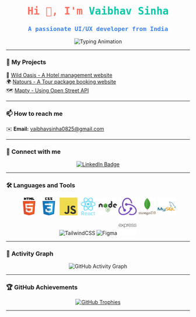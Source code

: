 <h1 align="center" style="color: #FF6F61; font-family: 'Fira Code', monospace;">Hi 👋, I'm <span style="color: #00C9A7;">Vaibhav Sinha</span></h1>
<h3 align="center" style="color: #3B82F6; font-family: 'Fira Code', monospace;">A passionate UI/UX developer from India</h3>

<!-- Typing Animation with Cursor and Custom Colors -->
<p align="center">
  <img src="https://readme-typing-svg.demolab.com?font=Fira+Code&weight=600&size=24&pause=1000&color=00C9A7&center=true&vCenter=true&width=500&lines=Welcome+to+my+GitHub!;Crafting+beautiful+interfaces.;Open+to+collaborations!+🤝" alt="Typing Animation">
</p>

---

### 🌟 **My Projects**
🚀 [Wild Oasis - A Hotel management website](https://github.com/VaibhavSinha25/the-wild-oasis)  
🌍 [Natours - A Tour package booking website](https://github.com/VaibhavSinha25/natours)  
🗺️ [Mapty - Using Open Street API](https://github.com/VaibhavSinha25/Mapty)

---

### 📫 **How to reach me**
✉️ **Email:** vaibhavsinha0825@gmail.com  

---

### 🤝 **Connect with me**
<p align="center">
  <a href="https://linkedin.com/in/-vaibhav-sinha/" target="blank">
    <img src="https://img.shields.io/badge/-LinkedIn-%230077B5?style=for-the-badge&logo=linkedin&logoColor=white" alt="LinkedIn Badge"/>
  </a>
</p>

---

### 🛠️ **Languages and Tools**
<p align="center">
  <img src="https://raw.githubusercontent.com/devicons/devicon/master/icons/html5/html5-original-wordmark.svg" alt="HTML5" width="50" height="50"/>
  <img src="https://raw.githubusercontent.com/devicons/devicon/master/icons/css3/css3-original-wordmark.svg" alt="CSS3" width="50" height="50"/>
  <img src="https://raw.githubusercontent.com/devicons/devicon/master/icons/javascript/javascript-original.svg" alt="JavaScript" width="50" height="50"/>
  <img src="https://raw.githubusercontent.com/devicons/devicon/master/icons/react/react-original-wordmark.svg" alt="React" width="50" height="50"/>
  <img src="https://raw.githubusercontent.com/devicons/devicon/master/icons/nodejs/nodejs-original-wordmark.svg" alt="Node.js" width="50" height="50"/>
  <img src="https://raw.githubusercontent.com/devicons/devicon/master/icons/redux/redux-original.svg" alt="Redux" width="50" height="50"/>
  <img src="https://raw.githubusercontent.com/devicons/devicon/master/icons/mongodb/mongodb-original-wordmark.svg" alt="MongoDB" width="50" height="50"/>
  <img src="https://raw.githubusercontent.com/devicons/devicon/master/icons/mysql/mysql-original-wordmark.svg" alt="MySQL" width="50" height="50"/>
  <img src="https://www.vectorlogo.zone/logos/tailwindcss/tailwindcss-icon.svg" alt="TailwindCSS" width="50" height="50"/>
  <img src="https://www.vectorlogo.zone/logos/figma/figma-icon.svg" alt="Figma" width="50" height="50"/>
  <img src="https://raw.githubusercontent.com/devicons/devicon/master/icons/express/express-original-wordmark.svg" alt="Express.js" width="50" height="50"/> <!-- Fixed Express.js Logo -->
<!--   <img src="https://raw.githubusercontent.com/TanStack/react-query/main/packages/react-query/logo/react-query-icon.svg" alt="React Query" width="50" height="50"/> <!-- Fixed React Query Logo --> 
</p>

---

### 🚀 **Activity Graph**
<p align="center">
  <img src="https://github-readme-activity-graph.vercel.app/graph?username=vaibhavsinha25&theme=react-dark&bg_color=20232A&hide_border=true" alt="GitHub Activity Graph">
</p>

---

### 🏆 **GitHub Achievements**
<p align="center">
  <a href="https://github.com/ryo-ma/github-profile-trophy">
    <img src="https://github-profile-trophy.vercel.app/?username=vaibhavsinha25&theme=algolia&no-frame=true" alt="GitHub Trophies"/>
  </a>
</p>

---
